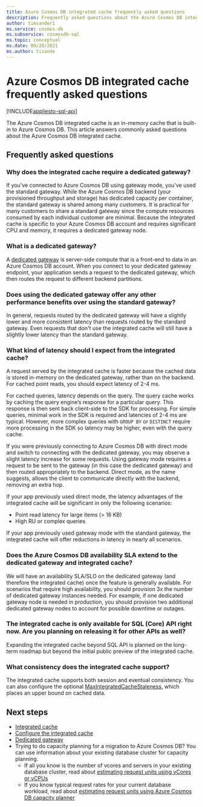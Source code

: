 ```yaml
---
title: Azure Cosmos DB integrated cache frequently asked questions
description: Frequently asked questions about the Azure Cosmos DB integrated cache.
author: timsander1
ms.service: cosmos-db
ms.subservice: cosmosdb-sql
ms.topic: conceptual
ms.date: 09/20/2021
ms.author: tisande
---
```


# Azure Cosmos DB integrated cache frequently asked questions
[!INCLUDE[appliesto-sql-api](includes/appliesto-sql-api.md)]

The Azure Cosmos DB integrated cache is an in-memory cache that is built-in to Azure Cosmos DB. This article answers commonly asked questions about the Azure Cosmos DB integrated cache.

## Frequently asked questions

### Why does the integrated cache require a dedicated gateway?

If you’ve connected to Azure Cosmos DB using gateway mode, you’ve used the standard gateway. While the Azure Cosmos DB backend (your provisioned throughput and storage) has dedicated capacity per container, the standard gateway is shared among many customers. It is practical for many customers to share a standard gateway since the compute resources consumed by each individual customer are minimal. Because the integrated cache is specific to your Azure Cosmos DB account and requires significant CPU and memory, it requires a dedicated gateway node.

### What is a dedicated gateway?

A [dedicated gateway](dedicated-gateway.md) is server-side compute that is a front-end to data in an Azure Cosmos DB account. When you connect to your dedicated gateway endpoint, your application sends a request to the dedicated gateway, which then routes the request to different backend partitions.

### Does using the dedicated gateway offer any other performance benefits over using the standard gateway?

In general, requests routed by the dedicated gateway will have a slightly lower and more consistent latency than requests routed by the standard gateway. Even requests that don't use the integrated cache will still have a slightly lower latency than the standard gateway.

### What kind of latency should I expect from the integrated cache?

A request served by the integrated cache is faster because the cached data is stored in-memory on the dedicated gateway, rather than on the backend. For cached point reads, you should expect latency of 2-4 ms.

For cached queries, latency depends on the query. The query cache works by caching the query engine’s response for a particular query. This response is then sent back client-side to the SDK for processing. For simple queries, minimal work in the SDK is required and latencies of 2-4 ms are typical. However, more complex queries with `GROUP BY` or `DISTINCT` require more processing in the SDK so latency may be higher, even with the query cache.

If you were previously connecting to Azure Cosmos DB with direct mode and switch to connecting with the dedicated gateway, you may observe a slight latency increase for some requests. Using gateway mode requires a request to be sent to the gateway (in this case the dedicated gateway) and then routed appropriately to the backend. Direct mode, as the name suggests, allows the client to communicate directly with the backend, removing an extra hop. 

If your app previously used direct mode, the latency advantages of the integrated cache will be significant in only the following scenarios:

- Point read latency for large items (> 16 KB)
- High RU or complex queries

If your app previously used gateway mode with the standard gateway, the integrated cache will offer reductions in latency in nearly all scenarios. 

### Does the Azure Cosmos DB availability SLA extend to the dedicated gateway and integrated cache?

We will have an availability SLA/SLO on the dedicated gateway (and therefore the integrated cache) once the feature is generally available. For scenarios that require high availability, you should provision 3x the number of dedicated gateway instances needed. For example, if one dedicated gateway node is needed in production, you should provision two additional dedicated gateway nodes to account for possible downtime or outages.

### The integrated cache is only available for SQL (Core) API right now. Are you planning on releasing it for other APIs as well?

Expanding the integrated cache beyond SQL API is planned on the long-term roadmap but beyond the initial public preview of the integrated cache.

### What consistency does the integrated cache support?

The integrated cache supports both session and eventual consistency. You can also configure the optional [MaxIntegratedCacheStaleness](integrated-cache.md#maxintegratedcachestaleness), which places an upper bound on cached data.

## Next steps

- [Integrated cache](integrated-cache.md)
- [Configure the integrated cache](how-to-configure-integrated-cache.md)
- [Dedicated gateway](dedicated-gateway.md)
- Trying to do capacity planning for a migration to Azure Cosmos DB? You can use information about your existing database cluster for capacity planning.
    - If all you know is the number of vcores and servers in your existing database cluster, read about [estimating request units using vCores or vCPUs](convert-vcore-to-request-unit.md) 
    - If you know typical request rates for your current database workload, read about [estimating request units using Azure Cosmos DB capacity planner](estimate-ru-with-capacity-planner.md)
